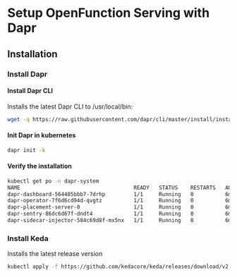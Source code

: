 # Setup OpenFunction Serving with Dapr

## Installation

### Install Dapr

#### Install Dapr CLI

Installs the latest Dapr CLI to /usr/local/bin:

```bash
wget -q https://raw.githubusercontent.com/dapr/cli/master/install/install.sh -O - | /bin/bash
```

#### Init Dapr in kubernetes

```bash
dapr init -k
```

#### Verify the installation

```bash
kubectl get po -n dapr-system 
NAME                                    READY   STATUS    RESTARTS   AGE
dapr-dashboard-564485bbb7-7drhp         1/1     Running   0          6m45s
dapr-operator-7f6d6cd94d-qvgtz          1/1     Running   0          6m45s
dapr-placement-server-0                 1/1     Running   0          6m45s
dapr-sentry-86dc6d67f-dndt4             1/1     Running   0          6m45s
dapr-sidecar-injector-584c69d8f-mx5nx   1/1     Running   0          6m45s
```

### Install Keda

Installs the latest release version

```bash
kubectl apply -f https://github.com/kedacore/keda/releases/download/v2.2.0/keda-2.2.0.yaml
```
```